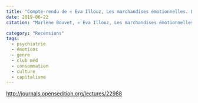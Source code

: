 ```yaml
---
title: "Compte-rendu de « Eva Illouz, Les marchandises émotionnelles. L’authenticité au temps du capitalisme »"
date: 2019-06-22
citation: "Marlène Bouvet, « Eva Illouz, Les marchandises émotionnelles. L’authenticité au temps du capitalisme », Lectures [En ligne], Les comptes rendus, 2019, mis en ligne le 22 juin 2019."

category: "Recensions"
tags:
  - psychiatrie
  - émotions
  - genre
  - club méd
  - consommation 
  - culture
  - capitalisme
---
```


http://journals.opensedition.org/lectures/22988